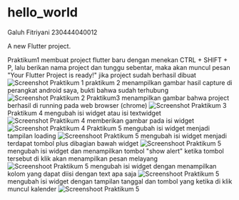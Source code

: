 # hello_world

Galuh Fitriyani
230444040012

A new Flutter project.

Praktikum1
membuat project flutter baru dengan menekan CTRL + SHIFT + P, lalu berikan nama project dan tunggu sebentar, maka akan muncul pesan "Your Flutter Project is ready!" jika project sudah berhasil dibuat
![Screenshot Praktikum 1](images/pk1.png)
praktikum 2
menampilkan gambar hasil capture di perangkat android saya, bukti bahwa sudah terhubung
![Screenshot Praktikum 2](images/pk2.jpg)
Praktikum3
menampilkan gambar bahwa project berhasil di running pada web browser (chrome)
![Screenshot Praktikum 3](images/01.jpg)
Praktikum 4
mengubah isi widget atau isi textwidget
![Screenshot Praktikum 4](images/02.jpg)
memberikan gambar pada isi widget
![Screenshot Praktikum 4](images/03.jpg)
Praktikum 5
mengubah isi widget menjadi tampilan loading
![Screenshoot Praktikum 5](images/04.jpg)
mengubah isi widget menjadi terdapat tombol plus dibagian bawah widget
![Screenshoot Praktikum 5](images/pk5lk3.png)
mengubah isi widget dan menampilkan tombol "show alert" ketika tombol tersebut di klik akan menampilkan pesan melayang
![Screenshoot Praktikum 5](images/pk5lk4.png)
mengubah isi widget dengan menampilkan kolom yang dapat diisi dengan text apa saja
![Screenshoot Praktikum 5](images/pk5lk5.png)
mengubah isi widget dengan tampilan tanggal dan tombol yang ketika di klik muncul kalender
![Screenshoot Praktikum 5](images/pk5lk6.png)